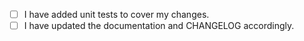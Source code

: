 <!--
⚠️ Your pull request title should be short, detailed, and understandable to all.
⚠️ If your pull request fixes an open issue, please link to the issue.
⚠️ Add a note to CHANGELOG.md with summarizing the changes under the [UNRELEASED] section.
⚠️ Make sure to add unit tests to cover any changes.
-->

- [ ] I have added unit tests to cover my changes.
- [ ] I have updated the documentation and CHANGELOG accordingly.